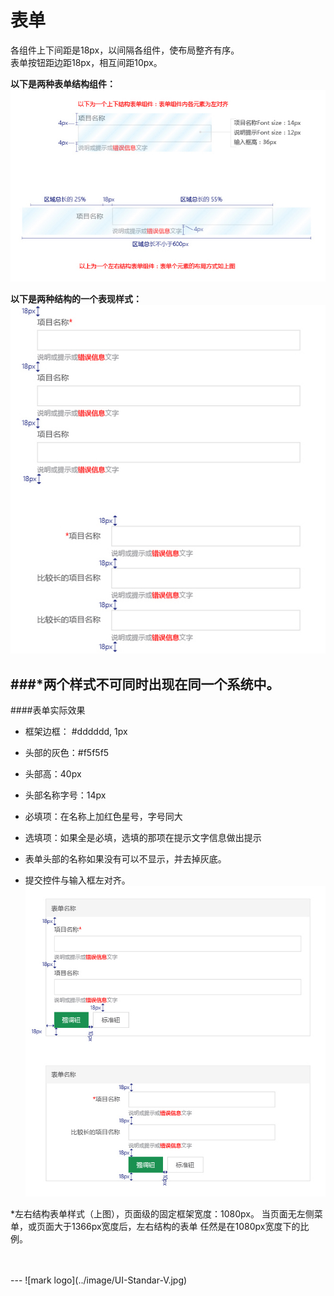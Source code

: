 # 表单

各组件上下间距是18px，以间隔各组件，使布局整齐有序。
<br>表单按钮距边距18px，相互间距10px。

**以下是两种表单结构组件：**
<br>![Alt text](../image/UI-Standar-LUXURY-06-1.jpg)

**以下是两种结构的一个表现样式：**
<br>![Alt text](../image/UI-Standar-LUXURY-06-2.jpg)

###*两个样式不可同时出现在同一个系统中。
<br>
---
####表单实际效果
* 框架边框： #dddddd, 1px
* 头部的灰色：#f5f5f5
* 头部高：40px
* 头部名称字号：14px

* 必填项：在名称上加红色星号，字号同大
* 选填项：如果全是必填，选填的那项在提示文字信息做出提示

* 表单头部的名称如果没有可以不显示，并去掉灰底。
* 提交控件与输入框左对齐。
![Alt text](../image/UI-Standar-LUXURY-07-1.jpg)

*左右结构表单样式（上图），页面级的固定框架宽度：1080px。
当页面无左侧菜单，或页面大于1366px宽度后，左右结构的表单
任然是在1080px宽度下的比例。



<br>
<br>
---
![mark logo](../image/UI-Standar-V.jpg)
